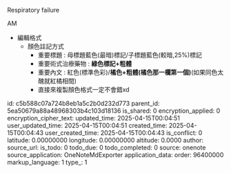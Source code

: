 Respiratory failure

AM

- 編輯格式
  - 顏色註記方式
    - 重要標題 : 母標題藍色(最暗)標記/子標題藍色(較暗,25%)標記
    - 重要術式治療藥物 : **綠色標記+粗體**
    - 重要內文 : 紅色(標準色彩)/**橘色+粗體(橘色那一欄第一個)**(如果同色太醜就紅橘相間)
    - 直接來複製顏色格式一定不會錯xd



id: c5b588c07a724b8eb1a5c2b0d232d773
parent_id: 5ea50679a88a48968303b4c103d18136
is_shared: 0
encryption_applied: 0
encryption_cipher_text: 
updated_time: 2025-04-15T00:04:51
user_updated_time: 2025-04-15T00:04:51
created_time: 2025-04-15T00:04:43
user_created_time: 2025-04-15T00:04:43
is_conflict: 0
latitude: 0.00000000
longitude: 0.00000000
altitude: 0.0000
author: 
source_url: 
is_todo: 0
todo_due: 0
todo_completed: 0
source: onenote
source_application: OneNoteMdExporter
application_data: 
order: 96400000
markup_language: 1
type_: 1